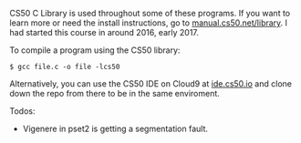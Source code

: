 CS50 C Library is used throughout some of these programs. If you want to learn more or need the install instructions, 
go to [manual.cs50.net/library](https://manual.cs50.net/library/). I had started this course in around 2016, early 2017.

To compile a program using the CS50 library:
```
$ gcc file.c -o file -lcs50
```

Alternatively, you can use the CS50 IDE on Cloud9 at [ide.cs50.io](https://ide.cs50.io) and clone down the repo from there 
to be in the same enviroment.

Todos:
 - Vigenere in pset2 is getting a segmentation fault.
